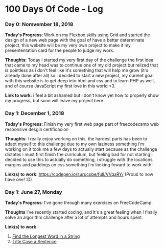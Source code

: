 # 100 Days Of Code - Log

### Day 0: Nomvember 18, 2018

**Today's Progress**: Work on my Flexbox skills using Grid and started the design of a new web page with the goal of have a better determinate project, this website will be my very own project to make it my presententation card for the people to judge my work.

**Thoughts:** Today i started my very first day of the challenge the first idea that came to my head was to continue one of my old project but relized that is pointless as i don't feel like it's something that will help me grow (it's already done after all) so i decided to start a new project, my current goal with this website is to get deep into html and css and to learn PHP as well, and of course JavaScript my first love in this world <3.

**Link to work:** i feel a bit ashamed but i don't know yet how to properly show my progress, but soon will leave my project here

### Day 1: December 1, 2018

**Today's Progress**: Finish my very first web page part of freecodecamp web responsive desgin certificacion

**Thoughts**: I really enjoy working on this, the hardest parts has been to adapt myself to this challenge due to my own laziness something i'm working on it took me a few days to actually start because as the challenge dictates i must first finish the curriculum, but feeling bad for not starting i decided to use this to actually do something, i struggle with the locations, margins and paddings on css something i'm looking foward to work with!

**Link(s) to work**: https://codepen.io/surucobe/full/VVqaRY/ (Proud to now have one! :D)


### Day 1: June 27, Monday

**Today's Progress**: I've gone through many exercises on FreeCodeCamp.

**Thoughts** I've recently started coding, and it's a great feeling when I finally solve an algorithm challenge after a lot of attempts and hours spent.

**Link(s) to work**
1. [Find the Longest Word in a String](https://www.freecodecamp.com/challenges/find-the-longest-word-in-a-string)
2. [Title Case a Sentence](https://www.freecodecamp.com/challenges/title-case-a-sentence)
